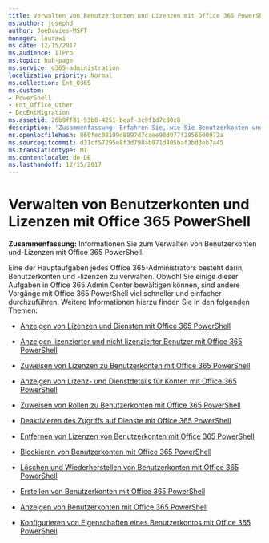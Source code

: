 ```yaml
---
title: Verwalten von Benutzerkonten und Lizenzen mit Office 365 PowerShell
ms.author: josephd
author: JoeDavies-MSFT
manager: laurawi
ms.date: 12/15/2017
ms.audience: ITPro
ms.topic: hub-page
ms.service: o365-administration
localization_priority: Normal
ms.collection: Ent_O365
ms.custom:
- PowerShell
- Ent_Office_Other
- DecEntMigration
ms.assetid: 26b9ff81-93b0-4251-beaf-3c9f1d7c80c8
description: 'Zusammenfassung: Erfahren Sie, wie Sie Benutzerkonten und Lizenzen mit Office 365 PowerShell verwalten.'
ms.openlocfilehash: 860fec08199d8897d7caee90d077f2956600972a
ms.sourcegitcommit: d31cf57295e8f3d798ab971d405baf3bd3eb7a45
ms.translationtype: MT
ms.contentlocale: de-DE
ms.lasthandoff: 12/15/2017
---
```

# <a name="manage-user-accounts-and-licenses-with-office-365-powershell"></a>Verwalten von Benutzerkonten und Lizenzen mit Office 365 PowerShell

 **Zusammenfassung:** Informationen Sie zum Verwalten von Benutzerkonten und-Lizenzen mit Office 365 PowerShell.
  
Eine der Hauptaufgaben jedes Office 365-Administrators besteht darin, Benutzerkonten und -lizenzen zu verwalten. Obwohl Sie einige dieser Aufgaben in Office 365 Admin Center bewältigen können, sind andere Vorgänge mit Office 365 PowerShell viel schneller und einfacher durchzuführen. Weitere Informationen hierzu finden Sie in den folgenden Themen:
  
- [Anzeigen von Lizenzen und Diensten mit Office 365 PowerShell](view-licenses-and-services-with-office-365-powershell.md)
    
- [Anzeigen lizenzierter und nicht lizenzierter Benutzer mit Office 365 PowerShell](view-licensed-and-unlicensed-users-with-office-365-powershell.md)
    
- [Zuweisen von Lizenzen zu Benutzerkonten mit Office 365 PowerShell](assign-licenses-to-user-accounts-with-office-365-powershell.md)
    
- [Anzeigen von Lizenz- und Dienstdetails für Konten mit Office 365 PowerShell](view-account-license-and-service-details-with-office-365-powershell.md)
    
- [Zuweisen von Rollen zu Benutzerkonten mit Office 365 PowerShell](assign-roles-to-user-accounts-with-office-365-powershell.md)
    
- [Deaktivieren des Zugriffs auf Dienste mit Office 365 PowerShell](disable-access-to-services-with-office-365-powershell.md)
    
- [Entfernen von Lizenzen von Benutzerkonten mit Office 365 PowerShell](remove-licenses-from-user-accounts-with-office-365-powershell.md)
    
- [Blockieren von Benutzerkonten mit Office 365 PowerShell](block-user-accounts-with-office-365-powershell.md)
    
- [Löschen und Wiederherstellen von Benutzerkonten mit Office 365 PowerShell](delete-and-restore-user-accounts-with-office-365-powershell.md)
    
- [Erstellen von Benutzerkonten mit Office 365 PowerShell](create-user-accounts-with-office-365-powershell.md)
    
- [Anzeigen von Benutzerkonten mit Office 365 PowerShell](view-user-accounts-with-office-365-powershell.md)
    
- [Konfigurieren von Eigenschaften eines Benutzerkontos mit Office 365 PowerShell](configure-user-account-properties-with-office-365-powershell.md)
    

